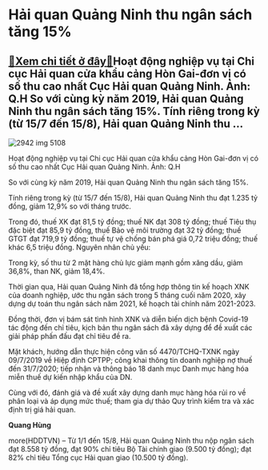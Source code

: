 Hải quan Quảng Ninh thu ngân sách tăng 15%
==========================================

[:gift:Xem chi tiết ở đây:gift:](https://hddtvn.com/hai-quan-quang-ninh-thu-ngan-sach-tang-15/)Hoạt động nghiệp vụ tại Chi cục Hải quan cửa khẩu cảng Hòn Gai-đơn vị có số thu cao nhất Cục Hải quan Quảng Ninh. Ảnh: Q.H So với cùng kỳ năm 2019, Hải quan Quảng Ninh thu ngân sách tăng 15%. Tính riêng trong kỳ (từ 15/7 đến 15/8), Hải quan Quảng Ninh thu …
-----------------------------------------------------------------------------------------------------------------------------------------------------------------------------------------------------------------------------------------------------------------





![2942 img 5108](https://haiquanonline.com.vn/stores/news_dataimages/hungdq/082020/19/14/in_article/2942_IMG_5108.jpg?rt=20200819151727 "Hoạt động nghiệp vụ tại Chi cục Hải quan cửa khẩu cảng Hòn Gai, đơn vị có số thu cao nhất Cục Hải quan Quảng Ninh. Ảnh: Q.H")


Hoạt động nghiệp vụ tại Chi cục Hải quan cửa khẩu cảng Hòn Gai-đơn vị có số thu cao nhất Cục Hải quan Quảng Ninh. Ảnh: Q.H



So với cùng kỳ năm 2019, Hải quan Quảng Ninh thu ngân sách tăng 15%.


Tính riêng trong kỳ (từ 15/7 đến 15/8), Hải quan Quảng Ninh thu đạt 1.235 tỷ đồng, giảm 12,9% so với tháng trước.


Trong đó, thuế XK đạt 81,5 tỷ đồng; thuế NK đạt 308 tỷ đồng; thuế Tiêu thụ đặc biệt đạt 85,9 tỷ đồng, thuế Bảo vệ môi trường đạt 32 tỷ đồng; thuế GTGT đạt 719,9 tỷ đồng; thuế tự vệ chống bán phá giá 0,72 triệu đồng; thuế khác 6,5 triệu đồng. Nguyên nhân chủ yếu:


Trong kỳ, số thu từ 2 mặt hàng chủ lực giảm mạnh gồm xăng dầu, giảm 36,8%, than NK, giảm 18,4%.


Thời gian qua, Hải quan Quảng Ninh đã tổng hợp thông tin kế hoạch XNK của doanh nghiệp, ước thu ngân sách trong 5 tháng cuối năm 2020, xây dựng dự toán thu ngân sách năm 2021, kế hoạch tài chính năm 2021-2023.


Đồng thời, đơn vị bám sát tình hình XNK và diễn biến dịch bệnh Covid-19 tác động đến chỉ tiêu, kịch bản thu ngân sách đã xây dựng để đề xuất các giải pháp phấn đấu đạt chỉ tiêu đề ra.


Mặt khách, hướng dẫn thực hiện công văn số 4470/TCHQ-TXNK ngày 09/7/2019 về Hiệp định CPTPP; công khai thông tin doanh nghiệp nợ thuế đến 31/7/2020; tiếp nhận và thông báo 18 danh mục Danh mục hàng hóa miễn thuế dự kiến nhập khẩu của DN.


Cùng với đó, đánh giá và đề xuất xây dựng danh mục hàng hóa rủi ro về phân loại và áp dụng mức thuế; tham gia dự thảo Quy trình kiểm tra và xác định trị giá hải quan.




**Quang Hùng**



more(HDDTVN) – Từ 1/1 đến 15/8, Hải quan Quảng Ninh thu nộp ngân sách đạt 8.558 tỷ đồng, đạt 90% chỉ tiêu Bộ Tài chính giao (9.500 tỷ đồng); đạt 82% chỉ tiêu Tổng cục Hải quan giao (10.500 tỷ đồng).

